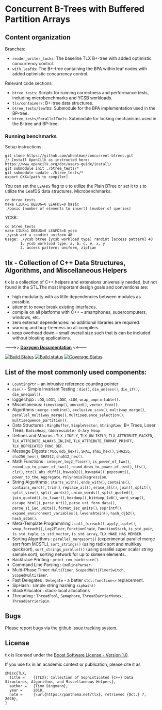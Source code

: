 # Concurrent B-Trees with Buffered Partition Arrays

## Content organization

Branches:
- `reader_writer_locks`: The baseline TLX B+-tree with added optimistic concurrency control. 
- `with_leafds`: The B+-tree containing the BPA within leaf nodes with added optimistic concurrency control.

Relevant code sections:
- `btree_tests`: Scripts for running correctness and performance tests, including microbenchmarks and YCSB workloads.
- `tlx/container/`: B+-tree data structures.
- `btree_tests/leafDS`: Submodule for the BPA implementation used in the BP-tree. 
- `btree_tests/ParallelTools`: Submodule for locking mechanisms used in the B-tree and BP-tree.

### Running benchmarks

Setup instructions:
```
git clone https://github.com/wheatman/concurrent-btrees.git
// Install OpenCilk as instructed here: https://www.opencilk.org/doc/users-guide/install/
git submodule init ./btree_tests/*
git submodule update ./btree_tests/*
export CXX=[path to compiler]
``` 
You can set the `LEAFDS` flag to `0` to utilize the Plain BTree or set it to `1` to utilize the LeafDS data structures.
Microbenchmarks: 
```
cd btree_tests
make CILK=1 DEBUG=0 LEAFDS=0 basic
./basic [number of elements to insert] [number of queries]
```

YCSB:
```
cd btree_tests
make CILK=1 DEBUG=0 LEAFDS=0 ycsb
./ycsb art a randint uniform 48
Usage: ./ycsb btree [ycsb workload type] randint [access pattern] 48
       1. ycsb workload type: a, b, c, e, x, y
       2. access pattern: uniform, zipfian
```

## tlx - Collection of C++ Data Structures, Algorithms, and Miscellaneous Helpers

tlx is a collection of C++ helpers and extensions universally needed, but not found in the STL.The most important design goals and conventions are:

- high modularity with as little dependencies between modules as possible.
- attempt to never break existing interfaces.
- compile on all platforms with C++ – smartphones, supercomputers, windows, etc.
- zero external dependencies: no additional libraries are required.
- warning and bug-freeness on all compilers.
- keep overhead down – small overall size such that is can be included without bloating applications.

--->> **[Doxygen Documentation](https://tlx.github.io/)** <<---

[![Build Status](https://travis-ci.org/tlx/tlx.svg?branch=master)](https://travis-ci.org/tlx/tlx)
[![Build status](https://ci.appveyor.com/api/projects/status/xxwj7usfjfs3h9id/branch/master?svg=true)](https://ci.appveyor.com/project/bingmann/tlx/branch/master)
[![Coverage Status](https://coveralls.io/repos/github/tlx/tlx/badge.svg)](https://coveralls.io/github/tlx/tlx)

## List of the most commonly used components:

- `CountingPtr` – an intrusive reference counting pointer
- `die()` - Simple Invariant Testing : `die()`, `die_unless()`, `die_if()`, `die_unequal()`.
- logger.hpp : `LOG`, `LOG1`, `LOGC`, `sLOG`, `wrap_unprintable()`.
- Miscellaneous: `timestamp()`, `unused()`, `vector_free()`.
- Algorithms : `merge_combine()`, `exclusive_scan()`, `multiway_merge()`, `parallel_multiway_merge()`, `multisequence_selection()`, `multisequence_partition()`.
- Data Structures : `RingBuffer`, `SimpleVector`, `StringView`, B+ Trees, Loser Trees, `RadixHeap`, `(Addressable) D-Ary Heap`
- Defines and Macros : `TLX_LIKELY`, `TLX_UNLIKELY`, `TLX_ATTRIBUTE_PACKED`, `TLX_ATTRIBUTE_ALWAYS_INLINE`, `TLX_ATTRIBUTE_FORMAT_PRINTF`, `TLX_DEPRECATED_FUNC_DEF`.
- Message Digests : `MD5`, `md5_hex()`, `SHA1`, `sha1_hex()`, `SHA256`, `sha256_hex()`, `SHA512`, `sha512_hex()`.
- Math Functions : `integer_log2_floor()`, `is_power_of_two()`, `round_up_to_power_of_two()`, `round_down_to_power_of_two()`, `ffs()`, `clz()`, `ctz()`, `abs_diff()`, `bswap32()`, `bswap64()`, `popcount()`, `power_to_the`, `Aggregate`, `PolynomialRegression`.
- String Algorithms : `starts_with()`, `ends_with()`, `contains()`, `contains_word()`, `trim()`, `replace_all()`, `erase_all()`, `join()`, `split()`, `split_view()`, `split_words()`, `union_words()`, `split_quoted()`, `join_quoted()`, `to_lower()`, `hexdump()`, `bitdump_le8()`, `word_wrap()`, `escape_html()`, `parse_uri()`, `parse_uri_form_data()`, `parse_si_iec_units()`, `format_iec_units()`, `ssprintf()`, `expand_environment_variables()`, `levenshtein()`, `hash_djb2()`, `hash_sdbm()`.
- Meta-Template Programming : `call_foreach()`, `apply_tuple()`, `vmap_foreach()`, `Log2Floor`, `FunctionChain`, `FunctionStack`, `is_std_pair`, `is_std_tuple`, `is_std_vector`, `is_std_array`, `TLX_MAKE_HAS_MEMBER`.
- Sorting Algorithms : `parallel_mergesort()` (experimental parallel merge sort from MCSTL), `sort_strings()` (using radix sort and multikey quicksort), `sort_strings_parallel()` (using parallel super scalar string sample sort), sorting network for up to sixteen elements.
- Backtrace Printing : `print_cxx_backtrace()`.
- Command Line Parsing : `CmdlineParser`.
- Multi-Phase Timer: `MultiTimer`, `ScopedMultiTimerSwitch`, `ScopedMultiTimer`.
- Fast Delegates : `Delegate` - a better `std::function<>` replacement.
- SipHash : simple string hashing `siphash()`
- StackAllocator : stack-local allocations
- Threading : `ThreadPool`, `Semaphore`, `ThreadBarrierMutex`, `ThreadBarrierSpin`.

## Bugs

Please report bugs via the [github issue tracking system](https://github.com/tlx/tlx/issues).

## License

tlx is licensed under the [Boost Software License - Version 1.0](https://github.com/tlx/tlx/blob/master/LICENSE).

If you use tlx in an academic context or publication, please cite it as

```
@Misc{TLX,
  title = 	 {{TLX}: Collection of Sophisticated {C++} Data Structures, Algorithms, and Miscellaneous Helpers},
  author = 	 {Timo Bingmann},
  year = 	 2018,
  note = 	 {\url{https://panthema.net/tlx}, retrieved {Oct.} 7, 2020},
}
```
